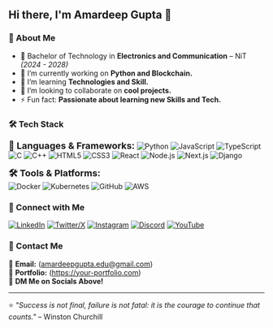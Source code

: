 ## Hi there, I'm Amardeep Gupta  👋

### 🚀 About Me
- 📍  Bachelor of Technology in **Electronics and Communication** – NiT *(2024 - 2028)*  
- 🔭 I’m currently working on **Python and Blockchain.** 
- 🌱 I’m learning **Technologies and Skill.** 
- 👯 I’m looking to collaborate on **cool projects.**
- ⚡ Fun fact: **Passionate about learning new Skills and Tech.** 


### 🛠️ Tech Stack
**<span style="font-size: 18px;">🚀 Languages & Frameworks:</span>** 
![Python](https://img.shields.io/badge/-Python-3776AB?style=for-the-badge&logo=python&logoColor=white)
![JavaScript](https://img.shields.io/badge/-JavaScript-F7DF1E?style=for-the-badge&logo=javascript&logoColor=black)
![TypeScript](https://img.shields.io/badge/-TypeScript-3178C6?style=for-the-badge&logo=typescript&logoColor=white)
![C](https://img.shields.io/badge/-C-A8B9CC?style=for-the-badge&logo=c&logoColor=white)
![C++](https://img.shields.io/badge/-C++-00599C?style=for-the-badge&logo=c%2B%2B&logoColor=white)
![HTML5](https://img.shields.io/badge/-HTML5-E34F26?style=for-the-badge&logo=html5&logoColor=white)
![CSS3](https://img.shields.io/badge/-CSS3-1572B6?style=for-the-badge&logo=css3&logoColor=white)
![React](https://img.shields.io/badge/-React-61DAFB?style=for-the-badge&logo=react&logoColor=black)
![Node.js](https://img.shields.io/badge/-Node.js-339933?style=for-the-badge&logo=node.js&logoColor=white)
![Next.js](https://img.shields.io/badge/-Next.js-000000?style=for-the-badge&logo=next.js&logoColor=white)
![Django](https://img.shields.io/badge/-Django-092E20?style=for-the-badge&logo=django&logoColor=white)


**<span style="font-size: 18px;">🛠️ Tools & Platforms:</span>**  
![Docker](https://img.shields.io/badge/-Docker-2496ED?style=for-the-badge&logo=docker&logoColor=white)
![Kubernetes](https://img.shields.io/badge/-Kubernetes-326CE5?style=for-the-badge&logo=kubernetes&logoColor=white)
![GitHub](https://img.shields.io/badge/-GitHub-181717?style=for-the-badge&logo=github&logoColor=white)
![AWS](https://img.shields.io/badge/-AWS-232F3E?style=for-the-badge&logo=amazon-aws&logoColor=white)


### 🔗 Connect with Me
[![LinkedIn](https://img.shields.io/badge/-LinkedIn-0077B5?style=for-the-badge&logo=linkedin&logoColor=white)](https://www.linkedin.com/in/amardeep-gupta-)
[![Twitter/X](https://img.shields.io/badge/-X-000000?style=for-the-badge&logo=x&logoColor=white)](https://x.com/your-username)
[![Instagram](https://img.shields.io/badge/-Instagram-E4405F?style=for-the-badge&logo=instagram&logoColor=white)](https://www.instagram.com/_.kings._.man._)
[![Discord](https://img.shields.io/badge/-Discord-5865F2?style=for-the-badge&logo=discord&logoColor=white)](https://discord.com/users/your-username)
[![YouTube](https://img.shields.io/badge/-YouTube-FF0000?style=for-the-badge&logo=youtube&logoColor=white)](https://youtube.com/c/your-username)

### 📩 Contact Me
📧 **Email:** (amardeepgupta.edu@gmail.com)  
💼 **Portfolio:** (https://your-portfolio.com)  
💬 **DM Me on Socials Above!**  

---
⭐️ *"Success is not final, failure is not fatal: it is the courage to continue that counts."* – Winston Churchill







